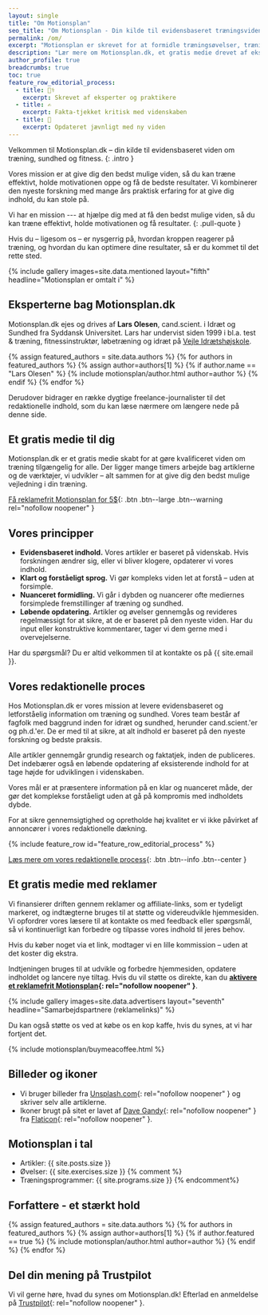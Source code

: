 ```yaml
---
layout: single
title: "Om Motionsplan"
seo_title: "Om Motionsplan - Din kilde til evidensbaseret træningsviden"
permalink: /om/
excerpt: "Motionsplan er skrevet for at formidle træningsøvelser, træningsprogrammer og viden om træning. Her får du alle detaljerne."
description: "Lær mere om Motionsplan.dk, et gratis medie drevet af eksperter, der tilbyder evidensbaseret viden om træning, sundhed og fitness."
author_profile: true
breadcrumbs: true
toc: true
feature_row_editorial_process:
  - title: 👩‍⚕️
    excerpt: Skrevet af eksperter og praktikere
  - title: ✍️
    excerpt: Fakta-tjekket kritisk med videnskaben
  - title: 📝
    excerpt: Opdateret jævnligt med ny viden
---
```


Velkommen til Motionsplan.dk – din kilde til evidensbaseret viden om træning, sundhed og fitness.
{: .intro }

Vores mission er at give dig den bedst mulige viden, så du kan træne effektivt, holde motivationen oppe og få de bedste resultater. Vi kombinerer den nyeste forskning med mange års praktisk erfaring for at give dig indhold, du kan stole på.

Vi har en mission --- at hjælpe dig med at få den bedst mulige viden, så du kan træne effektivt, holde motivationen og få resultater.
{: .pull-quote }

Hvis du – ligesom os – er nysgerrig på, hvordan kroppen reagerer på træning, og hvordan du kan optimere dine resultater, så er du kommet til det rette sted.

{% include gallery images=site.data.mentioned layout="fifth" headline="Motionsplan er omtalt i" %}

## Eksperterne bag Motionsplan.dk

Motionsplan.dk ejes og drives af **Lars Olesen**, cand.scient. i Idræt og Sundhed fra Syddansk Universitet. Lars har undervist siden 1999 i bl.a. test & træning, fitnessinstruktør, løbetræning og idræt på [Vejle Idrætshøjskole](https://www.vih.dk/).

{% assign featured_authors = site.data.authors %}
{% for authors in featured_authors %}
  {% assign author=authors[1] %}
  {% if author.name == "Lars Olesen" %}
    {% include motionsplan/author.html author=author %}
  {% endif %}
{% endfor %}

Derudover bidrager en række dygtige freelance-journalister til det redaktionelle indhold, som du kan læse nærmere om længere nede på denne side.

## Et gratis medie til dig

Motionsplan.dk er et gratis medie skabt for at gøre kvalificeret viden om træning tilgængelig for alle. Der ligger mange timers arbejde bag artiklerne og de værktøjer, vi udvikler – alt sammen for at give dig den bedst mulige vejledning i din træning.

[Få reklamefrit Motionsplan for 5$](https://www.buymeacoffee.com/l/Gi0SBcuPF){: .btn .btn--large .btn--warning rel="nofollow noopener" }

## Vores principper

- **Evidensbaseret indhold.** Vores artikler er baseret på videnskab. Hvis forskningen ændrer sig, eller vi bliver klogere, opdaterer vi vores indhold.
- **Klart og forståeligt sprog.** Vi gør kompleks viden let at forstå – uden at forsimple.
- **Nuanceret formidling.** Vi går i dybden og nuancerer ofte mediernes forsimplede fremstillinger af træning og sundhed.
- **Løbende opdatering.** Artikler og øvelser gennemgås og revideres regelmæssigt for at sikre, at de er baseret på den nyeste viden. Har du input eller konstruktive kommentarer, tager vi dem gerne med i overvejelserne.

Har du spørgsmål? Du er altid velkommen til at kontakte os på {{ site.email }}.

## Vores redaktionelle proces

Hos Motionsplan.dk er vores mission at levere evidensbaseret og letforståelig information om træning og sundhed. Vores team består af fagfolk med baggrund inden for idræt og sundhed, herunder cand.scient.'er og ph.d.'er. De er med til at sikre, at alt indhold er baseret på den nyeste forskning og bedste praksis.

Alle artikler gennemgår grundig research og faktatjek, inden de publiceres. Det indebærer også en løbende opdatering af eksisterende indhold for at tage højde for udviklingen i videnskaben.

Vores mål er at præsentere information på en klar og nuanceret måde, der gør det komplekse forståeligt uden at gå på kompromis med indholdets dybde.

For at sikre gennemsigtighed og opretholde høj kvalitet er vi ikke påvirket af annoncører i vores redaktionelle dækning.

<div class="feature__wrapper-emoji">
{% include feature_row id="feature_row_editorial_process" %}
</div>

[Læs mere om vores redaktionelle process](/om/redaktionelle-proces/){: .btn .btn--info .btn--center }

## Et gratis medie med reklamer

Vi finansierer driften gennem reklamer og affiliate-links, som er tydeligt markeret, og indtægterne bruges til at støtte og videreudvikle hjemmesiden. Vi opfordrer vores læsere til at kontakte os med feedback eller spørgsmål, så vi kontinuerligt kan forbedre og tilpasse vores indhold til jeres behov.

Hvis du køber noget via et link, modtager vi en lille kommission – uden at det koster dig ekstra.

Indtjeningen bruges til at udvikle og forbedre hjemmesiden, opdatere indholdet og lancere nye tiltag. Hvis du vil støtte os direkte, kan du **[aktivere et reklamefrit Motionsplan](https://www.buymeacoffee.com/l/Gi0SBcuPF){: rel="nofollow noopener" }**.

{% include gallery images=site.data.advertisers layout="seventh" headline="Samarbejdspartnere (reklamelinks)" %}

Du kan også støtte os ved at købe os en kop kaffe, hvis du synes, at vi har fortjent det.

{% include motionsplan/buymeacoffee.html %}

## Billeder og ikoner

- Vi bruger billeder fra [Unsplash.com](https://unsplash.com/){: rel="nofollow noopener" } og skriver selv alle artiklerne.
- Ikoner brugt på sitet er lavet af [Dave Gandy](https://www.flaticon.com/authors/dave-gandy){: rel="nofollow noopener" } fra [Flaticon](https://www.flaticon.com/){: rel="nofollow noopener" }.

## Motionsplan i tal

- Artikler: {{ site.posts.size }}
- Øvelser: {{ site.exercises.size }}
{% comment %}
- Træningsprogrammer: {{ site.programs.size }}
{% endcomment%}

## Forfattere - et stærkt hold

{% assign featured_authors = site.data.authors %}
{% for authors in featured_authors %}
  {% assign author=authors[1] %}
  {% if author.featured == true %}
    {% include motionsplan/author.html author=author %}
  {% endif %}
{% endfor %}

## Del din mening på Trustpilot

Vi vil gerne høre, hvad du synes om Motionsplan.dk! Efterlad en anmeldelse på [Trustpilot](https://dk.trustpilot.com/review/motionsplan.dk){: rel="nofollow noopener" }.
